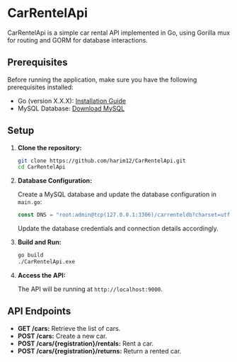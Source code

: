 # CarRentelApi

CarRentelApi is a simple car rental API implemented in Go, using Gorilla mux for routing and GORM for database interactions.

## Prerequisites

Before running the application, make sure you have the following prerequisites installed:

- Go (version X.X.X): [Installation Guide](https://golang.org/doc/install)
- MySQL Database: [Download MySQL](https://dev.mysql.com/downloads/mysql/)

## Setup

1. **Clone the repository:**

    ```bash
    git clone https://github.com/harim12/CarRentelApi.git
    cd CarRentelApi
    ```

2. **Database Configuration:**

    Create a MySQL database and update the database configuration in `main.go`:

    ```go
    const DNS = "root:admin@tcp(127.0.0.1:3306)/carrenteldb?charset=utf8mb4&parseTime=True&loc=Local"
    ```

    Update the database credentials and connection details accordingly.

3. **Build and Run:**

    ```bash
    go build
    ./CarRentelApi.exe
    ```

4. **Access the API:**

    The API will be running at `http://localhost:9000`.

## API Endpoints

- **GET /cars:** Retrieve the list of cars.
- **POST /cars:** Create a new car.
- **POST /cars/{registration}/rentals:** Rent a car.
- **POST /cars/{registration}/returns:** Return a rented car.

